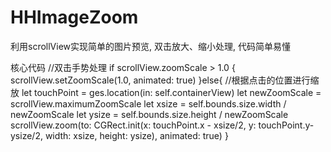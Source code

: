 # HHImageZoom
利用scrollView实现简单的图片预览, 双击放大、缩小处理, 代码简单易懂

核心代码
//双击手势处理
if scrollView.zoomScale > 1.0 {
    scrollView.setZoomScale(1.0, animated: true)
}else{
    //根据点击的位置进行缩放
    let touchPoint = ges.location(in: self.containerView)
    let newZoomScale = scrollView.maximumZoomScale
    let xsize = self.bounds.size.width / newZoomScale
    let ysize = self.bounds.size.height / newZoomScale
    scrollView.zoom(to: CGRect.init(x: touchPoint.x - xsize/2, y: touchPoint.y-ysize/2, width: xsize, height: ysize), animated: true)
}
